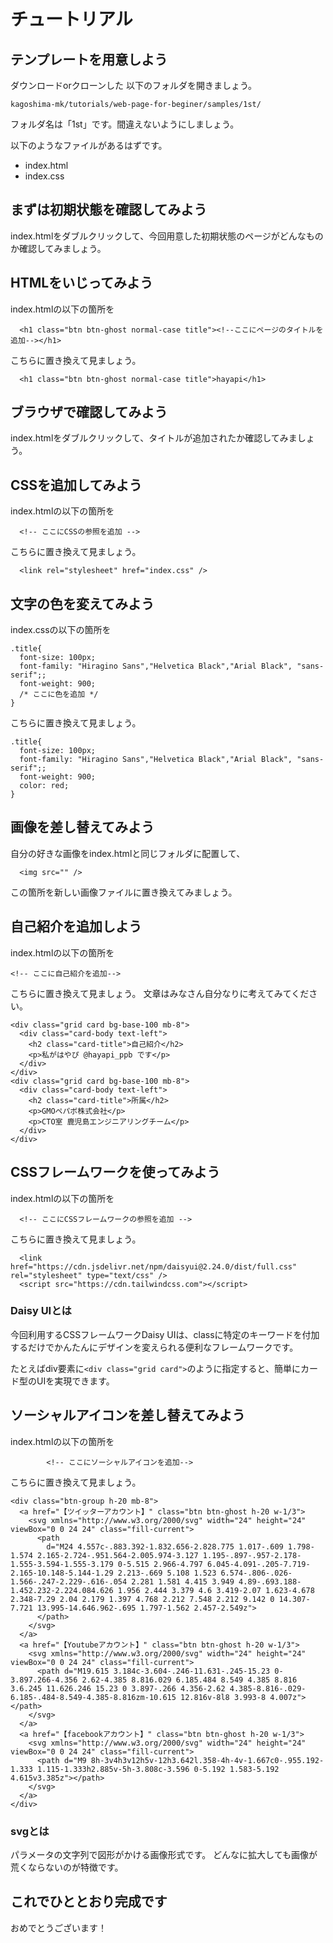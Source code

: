 # チュートリアル

## テンプレートを用意しよう

ダウンロードorクローンした
以下のフォルダを開きましょう。

`kagoshima-mk/tutorials/web-page-for-beginer/samples/1st/`

フォルダ名は「1st」です。間違えないようにしましょう。

以下のようなファイルがあるはずです。

* index.html
* index.css

## まずは初期状態を確認してみよう

index.htmlをダブルクリックして、今回用意した初期状態のページがどんなものか確認してみましょう。

## HTMLをいじってみよう

index.htmlの以下の箇所を

```
  <h1 class="btn btn-ghost normal-case title"><!--ここにページのタイトルを追加--></h1>
```

こちらに置き換えて見ましょう。

```
  <h1 class="btn btn-ghost normal-case title">hayapi</h1>
```

## ブラウザで確認してみよう

index.htmlをダブルクリックして、タイトルが追加されたか確認してみましょう。

## CSSを追加してみよう

index.htmlの以下の箇所を

```
  <!-- ここにCSSの参照を追加 -->
```

こちらに置き換えて見ましょう。

```
  <link rel="stylesheet" href="index.css" />
```

## 文字の色を変えてみよう

index.cssの以下の箇所を

```
.title{
  font-size: 100px;
  font-family: "Hiragino Sans","Helvetica Black","Arial Black", "sans-serif";;
  font-weight: 900;
  /* ここに色を追加 */
}
```

こちらに置き換えて見ましょう。

```
.title{
  font-size: 100px;
  font-family: "Hiragino Sans","Helvetica Black","Arial Black", "sans-serif";;
  font-weight: 900;
  color: red;
}
```

## 画像を差し替えてみよう

自分の好きな画像をindex.htmlと同じフォルダに配置して、

```
  <img src="" />
```

この箇所を新しい画像ファイルに置き換えてみましょう。


## 自己紹介を追加しよう

index.htmlの以下の箇所を

```
<!-- ここに自己紹介を追加-->
```

こちらに置き換えて見ましょう。
文章はみなさん自分なりに考えてみてください。

```
<div class="grid card bg-base-100 mb-8">
  <div class="card-body text-left">
    <h2 class="card-title">自己紹介</h2>
    <p>私がはやぴ @hayapi_ppb です</p>
  </div>
</div>
<div class="grid card bg-base-100 mb-8">
  <div class="card-body text-left">
    <h2 class="card-title">所属</h2>
    <p>GMOペパボ株式会社</p>
    <p>CTO室 鹿児島エンジニアリングチーム</p>
  </div>
</div>
```


## CSSフレームワークを使ってみよう

index.htmlの以下の箇所を

```
  <!-- ここにCSSフレームワークの参照を追加 -->
```

こちらに置き換えて見ましょう。

```
  <link href="https://cdn.jsdelivr.net/npm/daisyui@2.24.0/dist/full.css" rel="stylesheet" type="text/css" />
  <script src="https://cdn.tailwindcss.com"></script>
```

### Daisy UIとは

今回利用するCSSフレームワークDaisy UIは、classに特定のキーワードを付加するだけでかんたんにデザインを変えられる便利なフレームワークです。

たとえばdiv要素に`<div class="grid card">`のように指定すると、簡単にカード型のUIを実現できます。


## ソーシャルアイコンを差し替えてみよう

index.htmlの以下の箇所を

```
        <!-- ここにソーシャルアイコンを追加-->
```

こちらに置き換えて見ましょう。

```
<div class="btn-group h-20 mb-8">
  <a href="【ツイッターアカウント】" class="btn btn-ghost h-20 w-1/3">
    <svg xmlns="http://www.w3.org/2000/svg" width="24" height="24" viewBox="0 0 24 24" class="fill-current">
      <path
        d="M24 4.557c-.883.392-1.832.656-2.828.775 1.017-.609 1.798-1.574 2.165-2.724-.951.564-2.005.974-3.127 1.195-.897-.957-2.178-1.555-3.594-1.555-3.179 0-5.515 2.966-4.797 6.045-4.091-.205-7.719-2.165-10.148-5.144-1.29 2.213-.669 5.108 1.523 6.574-.806-.026-1.566-.247-2.229-.616-.054 2.281 1.581 4.415 3.949 4.89-.693.188-1.452.232-2.224.084.626 1.956 2.444 3.379 4.6 3.419-2.07 1.623-4.678 2.348-7.29 2.04 2.179 1.397 4.768 2.212 7.548 2.212 9.142 0 14.307-7.721 13.995-14.646.962-.695 1.797-1.562 2.457-2.549z">
      </path>
    </svg>
  </a>
  <a href="【Youtubeアカウント】" class="btn btn-ghost h-20 w-1/3">
    <svg xmlns="http://www.w3.org/2000/svg" width="24" height="24" viewBox="0 0 24 24" class="fill-current">
      <path d="M19.615 3.184c-3.604-.246-11.631-.245-15.23 0-3.897.266-4.356 2.62-4.385 8.816.029 6.185.484 8.549 4.385 8.816 3.6.245 11.626.246 15.23 0 3.897-.266 4.356-2.62 4.385-8.816-.029-6.185-.484-8.549-4.385-8.816zm-10.615 12.816v-8l8 3.993-8 4.007z"></path>
    </svg>
  </a>
  <a href="【facebookアカウント】" class="btn btn-ghost h-20 w-1/3">
    <svg xmlns="http://www.w3.org/2000/svg" width="24" height="24" viewBox="0 0 24 24" class="fill-current">
      <path d="M9 8h-3v4h3v12h5v-12h3.642l.358-4h-4v-1.667c0-.955.192-1.333 1.115-1.333h2.885v-5h-3.808c-3.596 0-5.192 1.583-5.192 4.615v3.385z"></path>
    </svg>
  </a>
</div>
```

### svgとは
パラメータの文字列で図形がかける画像形式です。
どんなに拡大しても画像が荒くならないのが特徴です。


## これでひととおり完成です

おめでとうございます！
